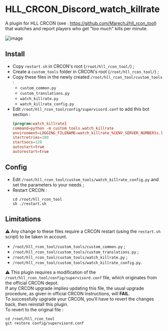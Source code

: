 # HLL_CRCON_Discord_watch_killrate

A plugin for HLL CRCON (see : https://github.com/MarechJ/hll_rcon_tool) that watches and report players who get "too much" kills per minute.

![image](https://github.com/user-attachments/assets/9733fc2c-e50b-43c8-89d8-404098563f45)

## Install
- Copy `restart.sh` in CRCON's root (`/root/hll_rcon_tool/`) ;
- Create a `custom_tools` folder in CRCON's root (`/root/hll_rcon_tool/`) ;
- Copy these files in the newly created `/root/hll_rcon_tool/custom_tools` :
  - `custom_common.py`
  - `custom_translations.py`
  - `watch_killrate.py`
  - `watch_killrate_config.py`
- Edit `/root/hll_rcon_tool/config/supervisord.conf` to add this bot section : 
  ```conf
  [program:watch_killrate]
  command=python -m custom_tools.watch_killrate
  environment=LOGGING_FILENAME=watch_killrate_%(ENV_SERVER_NUMBER)s.log
  startretries=100
  startsecs=120
  autostart=true
  autorestart=true
  ```

## Config
- Edit `/root/hll_rcon_tool/custom_tools/watch_killrate_config.py` and set the parameters to your needs ;
- Restart CRCON :
  ```shell
  cd /root/hll_rcon_tool
  sh ./restart.sh
  ```

## Limitations
⚠️ Any change to these files require a CRCON restart (using the `restart.sh` script) to be taken in account.
- `/root/hll_rcon_tool/custom_tools/custom_common.py` ;  
- `/root/hll_rcon_tool/custom_tools/custom_translations.py` ;  
- `/root/hll_rcon_tool/custom_tools/watch_killrate.py` ;  
- `/root/hll_rcon_tool/custom_tools/watch_killrate_config.py`.

⚠️ This plugin requires a modification of the `/root/hll_rcon_tool/config/supervisord.conf` file, which originates from the official CRCON depot.  
If any CRCON upgrade implies updating this file, the usual upgrade procedure, as given in official CRCON instructions, will **FAIL**.  
To successfully upgrade your CRCON, you'll have to revert the changes back, then reinstall this plugin.  
To revert to the original file :  
```shell
cd /root/hll_rcon_tool
git restore config/supervisord.conf
```
